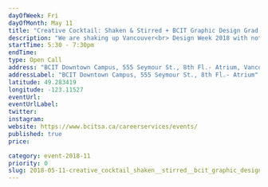 ```yaml
---
dayOfWeek: Fri
dayOfMonth: May 11
title: "Creative Cocktail: Shaken & Stirred + BCIT Graphic Design Grad Show"
description: "We are shaking up Vancouver<br> Design Week 2018 with not<br> one, but two deliciously<br> addictive creative events.<br> Featuring a line-up of<br> multi-disciplinary designers,<br> each showcasing their career paths and presenting design<br> beyond the drawing board. This event will also give you<br> access to the BCIT Graphic<br> Design Grad Show 2018.<br> We welcome you to celebrate<br> with the graduates and view<br> their work."
startTime: 5:30 - 7:30pm 
endTime: 
type: Open Call
address: "BCIT Downtown Campus, 555 Seymour St., 8th Fl.- Atrium, Vancouver, BC, Canada"
addressLabel: "BCIT Downtown Campus, 555 Seymour St., 8th Fl.- Atrium"
latitude: 49.283419
longitude: -123.11527
eventUrl: 
eventUrlLabel: 
twitter: 
instagram: 
website: https://www.bcitsa.ca/careerservices/events/
published: true
price: 

category: event-2018-11
priority: 0
slug: 2018-05-11-creative_cocktail_shaken__stirred__bcit_graphic_design_grad_show
---
```

